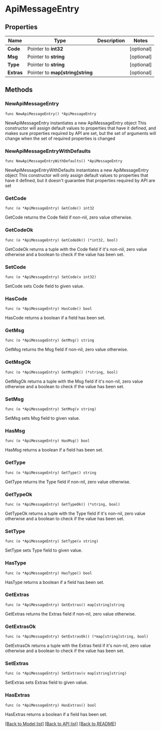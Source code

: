 # ApiMessageEntry

## Properties

Name | Type | Description | Notes
------------ | ------------- | ------------- | -------------
**Code** | Pointer to **int32** |  | [optional] 
**Msg** | Pointer to **string** |  | [optional] 
**Type** | Pointer to **string** |  | [optional] 
**Extras** | Pointer to **map[string]string** |  | [optional] 

## Methods

### NewApiMessageEntry

`func NewApiMessageEntry() *ApiMessageEntry`

NewApiMessageEntry instantiates a new ApiMessageEntry object
This constructor will assign default values to properties that have it defined,
and makes sure properties required by API are set, but the set of arguments
will change when the set of required properties is changed

### NewApiMessageEntryWithDefaults

`func NewApiMessageEntryWithDefaults() *ApiMessageEntry`

NewApiMessageEntryWithDefaults instantiates a new ApiMessageEntry object
This constructor will only assign default values to properties that have it defined,
but it doesn't guarantee that properties required by API are set

### GetCode

`func (o *ApiMessageEntry) GetCode() int32`

GetCode returns the Code field if non-nil, zero value otherwise.

### GetCodeOk

`func (o *ApiMessageEntry) GetCodeOk() (*int32, bool)`

GetCodeOk returns a tuple with the Code field if it's non-nil, zero value otherwise
and a boolean to check if the value has been set.

### SetCode

`func (o *ApiMessageEntry) SetCode(v int32)`

SetCode sets Code field to given value.

### HasCode

`func (o *ApiMessageEntry) HasCode() bool`

HasCode returns a boolean if a field has been set.

### GetMsg

`func (o *ApiMessageEntry) GetMsg() string`

GetMsg returns the Msg field if non-nil, zero value otherwise.

### GetMsgOk

`func (o *ApiMessageEntry) GetMsgOk() (*string, bool)`

GetMsgOk returns a tuple with the Msg field if it's non-nil, zero value otherwise
and a boolean to check if the value has been set.

### SetMsg

`func (o *ApiMessageEntry) SetMsg(v string)`

SetMsg sets Msg field to given value.

### HasMsg

`func (o *ApiMessageEntry) HasMsg() bool`

HasMsg returns a boolean if a field has been set.

### GetType

`func (o *ApiMessageEntry) GetType() string`

GetType returns the Type field if non-nil, zero value otherwise.

### GetTypeOk

`func (o *ApiMessageEntry) GetTypeOk() (*string, bool)`

GetTypeOk returns a tuple with the Type field if it's non-nil, zero value otherwise
and a boolean to check if the value has been set.

### SetType

`func (o *ApiMessageEntry) SetType(v string)`

SetType sets Type field to given value.

### HasType

`func (o *ApiMessageEntry) HasType() bool`

HasType returns a boolean if a field has been set.

### GetExtras

`func (o *ApiMessageEntry) GetExtras() map[string]string`

GetExtras returns the Extras field if non-nil, zero value otherwise.

### GetExtrasOk

`func (o *ApiMessageEntry) GetExtrasOk() (*map[string]string, bool)`

GetExtrasOk returns a tuple with the Extras field if it's non-nil, zero value otherwise
and a boolean to check if the value has been set.

### SetExtras

`func (o *ApiMessageEntry) SetExtras(v map[string]string)`

SetExtras sets Extras field to given value.

### HasExtras

`func (o *ApiMessageEntry) HasExtras() bool`

HasExtras returns a boolean if a field has been set.


[[Back to Model list]](../README.md#documentation-for-models) [[Back to API list]](../README.md#documentation-for-api-endpoints) [[Back to README]](../README.md)


